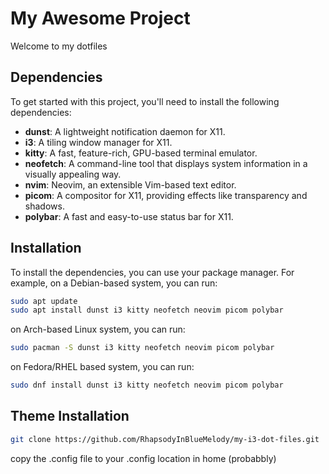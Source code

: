 # My Awesome Project

Welcome to my dotfiles

## Dependencies

To get started with this project, you'll need to install the following dependencies:

- **dunst**: A lightweight notification daemon for X11.
- **i3**: A tiling window manager for X11.
- **kitty**: A fast, feature-rich, GPU-based terminal emulator.
- **neofetch**: A command-line tool that displays system information in a visually appealing way.
- **nvim**: Neovim, an extensible Vim-based text editor.
- **picom**: A compositor for X11, providing effects like transparency and shadows.
- **polybar**: A fast and easy-to-use status bar for X11.

## Installation

To install the dependencies, you can use your package manager. For example, on a Debian-based system, you can run:

```bash
sudo apt update
sudo apt install dunst i3 kitty neofetch neovim picom polybar
```

on Arch-based Linux system, you can run:
```bash
sudo pacman -S dunst i3 kitty neofetch neovim picom polybar
```

on Fedora/RHEL based system, you can run:
```bash
sudo dnf install dunst i3 kitty neofetch neovim picom polybar
```

## Theme Installation
```bash
git clone https://github.com/RhapsodyInBlueMelody/my-i3-dot-files.git
```
copy the .config file to your .config location in home (probabbly)
